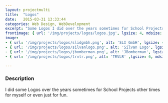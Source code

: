 ```yaml
---
layout: projectmulti
title:  "Logos"
date:   2015-03-31 13:33:44
categories: Web Design, WebDevelopment
excerpt: "Some Logos I did over the years sometimes for School Projects other times for myself or even just for fun."
frontimage: { url: '/img/projects/logos/logos.jpg', lgsize: 4, mdsize: 4, smsize: 4, xssize: 6 }
image:
- { url: '/img/projects/logos/slidgmbh.png', alt: 'SLI GmbH', lgsize: 4, mdsize: 6, smsize: 6, xssize: }
- { url: '/img/projects/logos/silvanlogo.png', alt: 'Silvan Logo', lgsize: 3, mdsize: 6, smsize: 6, xssize: }
- { url: '/img/projects/logos/jbomberman.png', alt: 'JBomberman', lgsize: 6, mdsize: 8, smsize: 12, xssize: }
- { url: '/img/projects/logos/trvlr.png', alt: 'TRVLR' ,lgsize: 6, mdsize: 8, smsize: 12, xssize: }

---
```



### Description

I did some Logos over the years sometimes for School Projects other times for myself or even just for fun.
